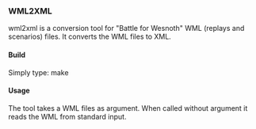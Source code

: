 ### WML2XML 
wml2xml is a conversion tool for "Battle for Wesnoth" WML (replays and scenarios) files. It converts the WML files to XML.

#### Build
Simply type:
    make

#### Usage
The tool takes a WML files as argument. When called without argument it reads the WML from standard input.

